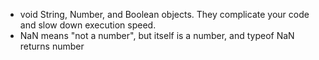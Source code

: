 - void String, Number, and Boolean objects. They complicate your code and slow down execution speed.
- NaN means "not a number", but itself is a number, and typeof NaN returns number
